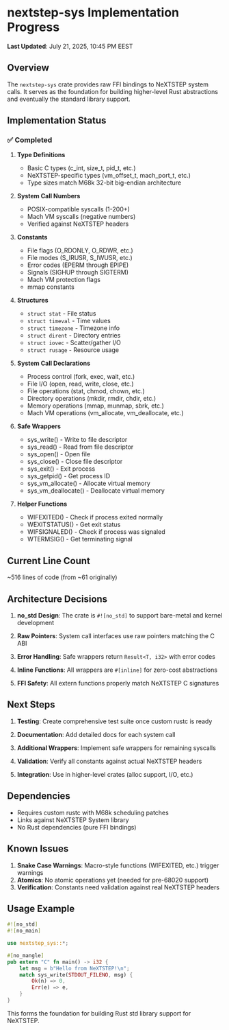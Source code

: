 # nextstep-sys Implementation Progress

**Last Updated**: July 21, 2025, 10:45 PM EEST

## Overview

The `nextstep-sys` crate provides raw FFI bindings to NeXTSTEP system calls. It serves as the foundation for building higher-level Rust abstractions and eventually the standard library support.

## Implementation Status

### ✅ Completed

1. **Type Definitions**
   - Basic C types (c_int, size_t, pid_t, etc.)
   - NeXTSTEP-specific types (vm_offset_t, mach_port_t, etc.)
   - Type sizes match M68k 32-bit big-endian architecture

2. **System Call Numbers**
   - POSIX-compatible syscalls (1-200+)
   - Mach VM syscalls (negative numbers)
   - Verified against NeXTSTEP headers

3. **Constants**
   - File flags (O_RDONLY, O_RDWR, etc.)
   - File modes (S_IRUSR, S_IWUSR, etc.)
   - Error codes (EPERM through EPIPE)
   - Signals (SIGHUP through SIGTERM)
   - Mach VM protection flags
   - mmap constants

4. **Structures**
   - `struct stat` - File status
   - `struct timeval` - Time values
   - `struct timezone` - Timezone info
   - `struct dirent` - Directory entries
   - `struct iovec` - Scatter/gather I/O
   - `struct rusage` - Resource usage

5. **System Call Declarations**
   - Process control (fork, exec, wait, etc.)
   - File I/O (open, read, write, close, etc.)
   - File operations (stat, chmod, chown, etc.)
   - Directory operations (mkdir, rmdir, chdir, etc.)
   - Memory operations (mmap, munmap, sbrk, etc.)
   - Mach VM operations (vm_allocate, vm_deallocate, etc.)

6. **Safe Wrappers**
   - sys_write() - Write to file descriptor
   - sys_read() - Read from file descriptor
   - sys_open() - Open file
   - sys_close() - Close file descriptor
   - sys_exit() - Exit process
   - sys_getpid() - Get process ID
   - sys_vm_allocate() - Allocate virtual memory
   - sys_vm_deallocate() - Deallocate virtual memory

7. **Helper Functions**
   - WIFEXITED() - Check if process exited normally
   - WEXITSTATUS() - Get exit status
   - WIFSIGNALED() - Check if process was signaled
   - WTERMSIG() - Get terminating signal

## Current Line Count

~516 lines of code (from ~61 originally)

## Architecture Decisions

1. **no_std Design**: The crate is `#![no_std]` to support bare-metal and kernel development

2. **Raw Pointers**: System call interfaces use raw pointers matching the C ABI

3. **Error Handling**: Safe wrappers return `Result<T, i32>` with error codes

4. **Inline Functions**: All wrappers are `#[inline]` for zero-cost abstractions

5. **FFI Safety**: All extern functions properly match NeXTSTEP C signatures

## Next Steps

1. **Testing**: Create comprehensive test suite once custom rustc is ready

2. **Documentation**: Add detailed docs for each system call

3. **Additional Wrappers**: Implement safe wrappers for remaining syscalls

4. **Validation**: Verify all constants against actual NeXTSTEP headers

5. **Integration**: Use in higher-level crates (alloc support, I/O, etc.)

## Dependencies

- Requires custom rustc with M68k scheduling patches
- Links against NeXTSTEP System library
- No Rust dependencies (pure FFI bindings)

## Known Issues

1. **Snake Case Warnings**: Macro-style functions (WIFEXITED, etc.) trigger warnings
2. **Atomics**: No atomic operations yet (needed for pre-68020 support)
3. **Verification**: Constants need validation against real NeXTSTEP headers

## Usage Example

```rust
#![no_std]
#![no_main]

use nextstep_sys::*;

#[no_mangle]
pub extern "C" fn main() -> i32 {
    let msg = b"Hello from NeXTSTEP!\n";
    match sys_write(STDOUT_FILENO, msg) {
        Ok(n) => 0,
        Err(e) => e,
    }
}
```

This forms the foundation for building Rust std library support for NeXTSTEP.